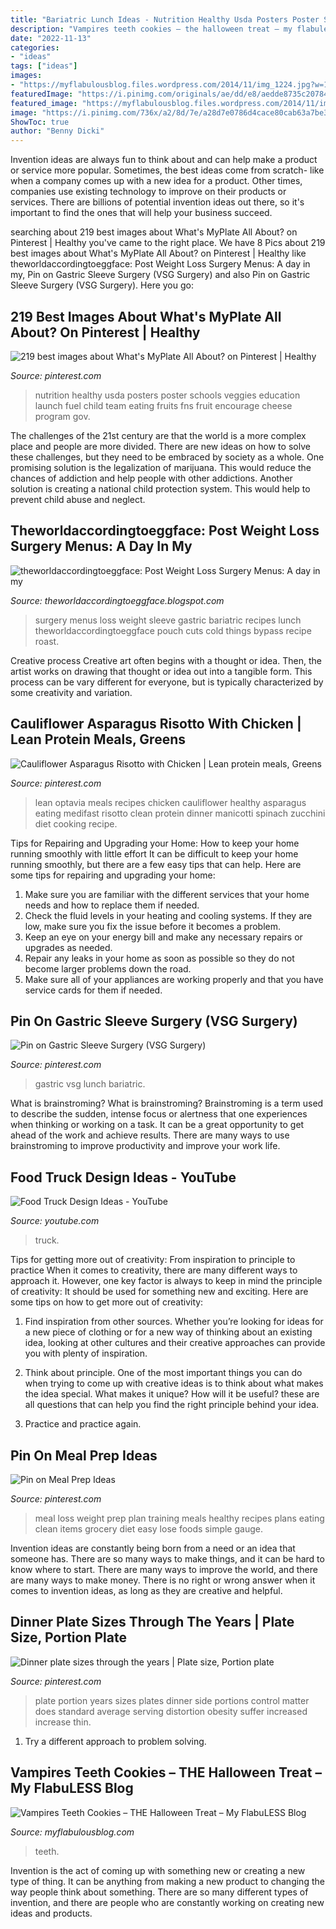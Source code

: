 ```yaml
---
title: "Bariatric Lunch Ideas - Nutrition Healthy Usda Posters Poster Schools Veggies Education Launch Fuel Child Team Eating Fruits Fns Fruit Encourage Cheese Program Gov"
description: "Vampires teeth cookies – the halloween treat – my flabuless blog"
date: "2022-11-13"
categories:
- "ideas"
tags: ["ideas"]
images:
- "https://myflabulousblog.files.wordpress.com/2014/11/img_1224.jpg?w=1200"
featuredImage: "https://i.pinimg.com/originals/ae/dd/e8/aedde8735c207841eadbfd67959dd7a4.jpg"
featured_image: "https://myflabulousblog.files.wordpress.com/2014/11/img_1224.jpg?w=1200"
image: "https://i.pinimg.com/736x/a2/8d/7e/a28d7e0786d4cace80cab63a7be3ca21--meal-prep-plans-food-prep.jpg"
ShowToc: true
author: "Benny Dicki"
---
```



Invention ideas are always fun to think about and can help make a product or service more popular. Sometimes, the best ideas come from scratch- like when a company comes up with a new idea for a product. Other times, companies use existing technology to improve on their products or services. There are billions of potential invention ideas out there, so it's important to find the ones that will help your business succeed.

	

		
searching about 219 best images about What&#039;s MyPlate All About? on Pinterest | Healthy you've came to the right place. We have 8 Pics about 219 best images about What&#039;s MyPlate All About? on Pinterest | Healthy like theworldaccordingtoeggface: Post Weight Loss Surgery Menus: A day in my, Pin on Gastric Sleeve Surgery (VSG Surgery) and also Pin on Gastric Sleeve Surgery (VSG Surgery). Here you go:
		
    
## 219 Best Images About What&#039;s MyPlate All About? On Pinterest | Healthy

<img loading=lazy src="https://s-media-cache-ak0.pinimg.com/736x/5c/c0/09/5cc0098f20725b5828e11db199c2a749--child-nutrition-nutrition-education.jpg" onerror="this.onerror=null;this.src='https://tse2.mm.bing.net/th?id=OIP.ZC36HAm2fGOw-DsvVo4HIAHaLH&amp;pid=15.1';" alt="219 best images about What&#039;s MyPlate All About? on Pinterest | Healthy">

_Source: pinterest.com_

>nutrition healthy usda posters poster schools veggies education launch fuel child team eating fruits fns fruit encourage cheese program gov. 

	

The challenges of the 21st century are that the world is a more complex place and people are more divided. There are new ideas on how to solve these challenges, but they need to be embraced by society as a whole. One promising solution is the legalization of marijuana. This would reduce the chances of addiction and help people with other addictions. Another solution is creating a national child protection system. This would help to prevent child abuse and neglect.

    
## Theworldaccordingtoeggface: Post Weight Loss Surgery Menus: A Day In My

<img loading=lazy src="http://4.bp.blogspot.com/-s_clkFVuaCA/VNJ2W0pzRBI/AAAAAAAAicY/8Hmh5F0rP6Q/s1600/Roast%2BBeef%2BGreek%2BYogurt%2BHorseradish%2BDip.jpg" onerror="this.onerror=null;this.src='https://tse2.mm.bing.net/th?id=OIP.ZTklIC9KJKT_P__RoHISCwHaFL&amp;pid=15.1';" alt="theworldaccordingtoeggface: Post Weight Loss Surgery Menus: A day in my">

_Source: theworldaccordingtoeggface.blogspot.com_

>surgery menus loss weight sleeve gastric bariatric recipes lunch theworldaccordingtoeggface pouch cuts cold things bypass recipe roast. 

	

Creative process
Creative art often begins with a thought or idea. Then, the artist works on drawing that thought or idea out into a tangible form. This process can be vary different for everyone, but is typically characterized by some creativity and variation.

    
## Cauliflower Asparagus Risotto With Chicken | Lean Protein Meals, Greens

<img loading=lazy src="https://i.pinimg.com/736x/bd/1b/01/bd1b01c11ee997cfe089e213c8c92993.jpg" onerror="this.onerror=null;this.src='https://tse3.mm.bing.net/th?id=OIP.zAYWdMmlcct63jUEqsMYWAHaNI&amp;pid=15.1';" alt="Cauliflower Asparagus Risotto with Chicken | Lean protein meals, Greens">

_Source: pinterest.com_

>lean optavia meals recipes chicken cauliflower healthy asparagus eating medifast risotto clean protein dinner manicotti spinach zucchini diet cooking recipe. 

	

Tips for Repairing and Upgrading your Home: How to keep your home running smoothly with little effort
It can be difficult to keep your home running smoothly, but there are a few easy tips that can help. Here are some tips for repairing and upgrading your home:
1. Make sure you are familiar with the different services that your home needs and how to replace them if needed.
2. Check the fluid levels in your heating and cooling systems. If they are low, make sure you fix the issue before it becomes a problem.
3. Keep an eye on your energy bill and make any necessary repairs or upgrades as needed.
4. Repair any leaks in your home as soon as possible so they do not become larger problems down the road.
5. Make sure all of your appliances are working properly and that you have service cards for them if needed.

    
## Pin On Gastric Sleeve Surgery (VSG Surgery)

<img loading=lazy src="https://i.pinimg.com/originals/4f/4a/95/4f4a9515d11e09f35539ef4611d8332c.jpg" onerror="this.onerror=null;this.src='https://tse2.mm.bing.net/th?id=OIP.gPrUWK7MB0q2z1eymSmIuwHaEK&amp;pid=15.1';" alt="Pin on Gastric Sleeve Surgery (VSG Surgery)">

_Source: pinterest.com_

>gastric vsg lunch bariatric. 

	

What is brainstroming?
What is brainstroming? Brainstroming is a term used to describe the sudden, intense focus or alertness that one experiences when thinking or working on a task. It can be a great opportunity to get ahead of the work and achieve results. There are many ways to use brainstroming to improve productivity and improve your work life.

    
## Food Truck Design Ideas - YouTube

<img loading=lazy src="https://i.ytimg.com/vi/ABdf5t_RBPQ/maxresdefault.jpg" onerror="this.onerror=null;this.src='https://tse3.mm.bing.net/th?id=OIP.CDvC4_Q6Zrlh85x648UKDAHaEK&amp;pid=15.1';" alt="Food Truck Design Ideas - YouTube">

_Source: youtube.com_

>truck. 

	

Tips for getting more out of creativity: From inspiration to principle to practice
When it comes to creativity, there are many different ways to approach it. However, one key factor is always to keep in mind the principle of creativity: It should be used for something new and exciting. Here are some tips on how to get more out of creativity:
1. Find inspiration from other sources. Whether you’re looking for ideas for a new piece of clothing or for a new way of thinking about an existing idea, looking at other cultures and their creative approaches can provide you with plenty of inspiration.

2. Think about principle. One of the most important things you can do when trying to come up with creative ideas is to think about what makes the idea special. What makes it unique? How will it be useful? these are all questions that can help you find the right principle behind your idea.

3. Practice and practice again.

    
## Pin On Meal Prep Ideas

<img loading=lazy src="https://i.pinimg.com/736x/a2/8d/7e/a28d7e0786d4cace80cab63a7be3ca21--meal-prep-plans-food-prep.jpg" onerror="this.onerror=null;this.src='https://tse4.mm.bing.net/th?id=OIP.rN_6T7hYorCtAkZYHVxmWAHaGc&amp;pid=15.1';" alt="Pin on Meal Prep Ideas">

_Source: pinterest.com_

>meal loss weight prep plan training meals healthy recipes plans eating clean items grocery diet easy lose foods simple gauge. 

	

Invention ideas are constantly being born from a need or an idea that someone has. There are so many ways to make things, and it can be hard to know where to start. There are many ways to improve the world, and there are many ways to make money. There is no right or wrong answer when it comes to invention ideas, as long as they are creative and helpful.

    
## Dinner Plate Sizes Through The Years | Plate Size, Portion Plate

<img loading=lazy src="https://i.pinimg.com/originals/ae/dd/e8/aedde8735c207841eadbfd67959dd7a4.jpg" onerror="this.onerror=null;this.src='https://tse3.mm.bing.net/th?id=OIP.Epr-zs5WkWx4knpiJmavKwHaH8&amp;pid=15.1';" alt="Dinner plate sizes through the years | Plate size, Portion plate">

_Source: pinterest.com_

>plate portion years sizes plates dinner side portions control matter does standard average serving distortion obesity suffer increased increase thin. 

	

1. Try a different approach to problem solving.

    
## Vampires Teeth Cookies – THE Halloween Treat – My FlabuLESS Blog

<img loading=lazy src="https://myflabulousblog.files.wordpress.com/2014/11/img_1224.jpg?w=1200" onerror="this.onerror=null;this.src='https://tse2.mm.bing.net/th?id=OIP.vLNMt-nkt8cQcHZrIRtB8wHaEc&amp;pid=15.1';" alt="Vampires Teeth Cookies – THE Halloween Treat – My FlabuLESS Blog">

_Source: myflabulousblog.com_

>teeth. 

	

Invention is the act of coming up with something new or creating a new type of thing. It can be anything from making a new product to changing the way people think about something. There are so many different types of invention, and there are people who are constantly working on creating new ideas and products.

